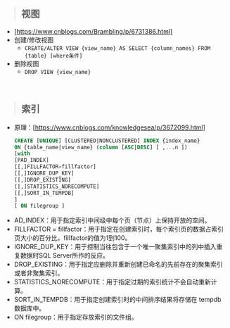 >## 视图
- [https://www.cnblogs.com/Brambling/p/6731386.html]
- 创建/修改视图
  - `CREATE/ALTER VIEW {view_name} AS SELECT {column_names} FROM {table} [where条件]`
- 删除视图
  - `DROP VIEW {view_name}`

<br/>

>## 索引
- 原理：[https://www.cnblogs.com/knowledgesea/p/3672099.html]
    ```sql
    CREATE [UNIQUE] [CLUSTERED|NONCLUSTERED] INDEX {index_name} 
    ON {table_name|view_name} (column [ASC|DESC] [ ,...n ])
    [with
    [PAD_INDEX]
    [[,]FILLFACTOR=fillfactor]
    [[,]IGNORE_DUP_KEY]
    [[,]DROP_EXISTING]
    [[,]STATISTICS_NORECOMPUTE]
    [[,]SORT_IN_TEMPDB]
    ]
    [ ON filegroup ]
    ```
- AD_INDEX：用于指定索引中间级中每个页（节点）上保持开放的空间。
- FILLFACTOR = fillfactor：用于指定在创建索引时，每个索引页的数据占索引页大小的百分比，fillfactor的值为1到100。
- IGNORE_DUP_KEY：用于控制当往包含于一个唯一聚集索引中的列中插入重复数据时SQL Server所作的反应。
- DROP_EXISTING：用于指定应删除并重新创建已命名的先前存在的聚集索引或者非聚集索引。
- STATISTICS_NORECOMPUTE：用于指定过期的索引统计不会自动重新计算。
- SORT_IN_TEMPDB：用于指定创建索引时的中间排序结果将存储在 tempdb 数据库中。
- ON filegroup：用于指定存放索引的文件组。